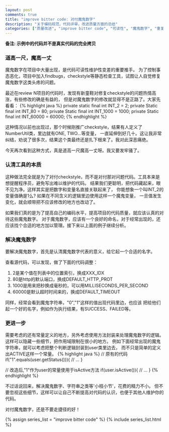 ```yaml
---
layout: post
comments: true
title: "improve bitter code: 对付魔鬼数字"
description: "关于编码规范，代码评审，改进质量方面的总结"
categories: ["质量改进", "improve bitter code", "可读性", "魔鬼数字", "重复", "命名"]
---
```


__备注: 示例中的代码并不是真实代码的完全拷贝__

### 道高一尺，魔高一丈
魔鬼数字在项目中大量出现，是代码可读性维护性变差的重要推手。
为了控制事态恶化，项目中加入findbugs，checkstyle等静态检查工具，试图让人自觉修复魔鬼数字这类头疼的问题。

最近在review N项目的代码时，发现有新童鞋对修复checkstyle的问题热情高涨，有些修改的确是有益的，
但是对魔鬼数字的修改就显得不是正路了。大家先看看：
{% highlight java %}
private static final int INT_2 = 2;
private Static final int INT_80 = 80;
private Static final int INT_1000 = 1000;
private Static final int INT_60000 = 60000;
{% endhighlight %}

这种情况以前也出现过，那个时候刚推广checkstyle，结果有人定义了NumberUtil类，里边就有ONE, TWO...等变量，
一直延伸到好几十。这让我非常纠结，劝说了很多次，结果这个类最终还是扎下根来了。我对此深恶痛绝。

今天再次看到这种方式，真是道高一尺魔高一丈呀。我又要发牢骚了。

### 认清工具的本质
这种做法完全就是为了对付checkstyle，而不是对付那对问题代码。工具本来是想提醒程序员，避免写出难以维护的代码。
结果我们更聪明，把代码藏起来，眼不见为净。这样其实是把数字和变量名直接关联起来了，
你能想象一个叫INT_2的变量值确是1么? 如果在不同含义的逻辑里边使用这样一个魔鬼变量，
一旦值发生变化，就会顺带把不应该修改的地方也改动了。

如果我们真的是为了提高自己的编码水平，提高项目的代码质量，就应该认真的对待这些魔鬼数字。
对于魔鬼数字，应该有一个良好的命名，对于经常出现的，还应该找个合适的地方加以管理。接下来以上面的例子继续分析。

### 解决魔鬼数字
要解决魔鬼数字，首先是认清魔鬼数字代表的意义，给它起一个合适的名字。

查看源代码，可以发现，做了下面的代码调整：

1. 2是某个值在列表中的位置索引，换成XXX_IDX
2. 80是http的默认端口，换成DEFAULT_HTTP_PROT
3. 1000是用来把秒换成毫秒的，可以用MILLISECONDS_PER_SECOND
4. 60000是默认超时时间来的，换成DEFAULT_TIMEOUT

同样，经常会看到魔鬼字符串，"0","1"这样的值出现代码里边，也应该
把给他们起一个好的名字，例如作为执行结果，有SUCCESS、FAILED等。

### 更进一步
需要考虑的还有常量定义的地方，另外考虑使用方法封装来处理魔鬼数字的逻辑。
这样可以隐藏一些细节，把作用域限制在很小的地方。
例如下面经常出现的魔鬼字符串，就可以考虑把整个判断逻辑封装到user类里边去，
而不只是简单的定义出ACTIVE这样一个常量。
{% highlight java %}
// 原有的代码
if("1".equals(user.getStatus())){
    // ...
}

// 改造后,"1"作为user的常量使用于isActive方法
if(user.isActive()){
    // ...
}
{% endhighlight %}

不过话说回来，解决魔鬼数字、字符串之类等'小枝小节'，花费的精力不小。
但不要忽视这些细节，这样可以让自己不断提高对代码的认识，也便于其他人维护你的代码。

对付魔鬼数字，还是不要走捷径的好！

{% assign series_list = "improve bitter code" %}
{% include series_list.html %}
